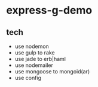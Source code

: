 # express-g-demo


## tech 

- use nodemon
- use gulp to rake
- use jade to erb|haml
- use nodemailer
- use mongoose to mongoid(ar)
- use config
